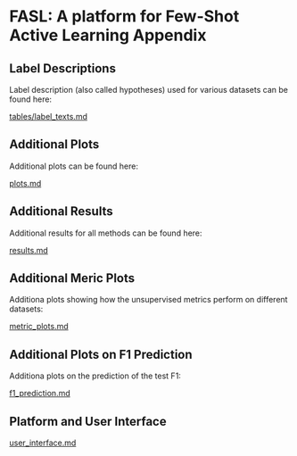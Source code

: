 # FASL: A platform for Few-Shot Active Learning Appendix

## Label Descriptions

Label description (also called hypotheses) used for various datasets can be found here:

[tables/label_texts.md](tables/label_texts.md)

## Additional Plots

Additional plots can be found here:

[plots.md](plots.md)

## Additional Results

Additional results for all methods can be found here:

[results.md](results.md)

## Additional Meric Plots

Additiona plots showing how the unsupervised metrics perform on different datasets:

[metric_plots.md](metric_plots.md)

## Additional Plots on F1 Prediction

Additiona plots on the prediction of the test F1:

[f1_prediction.md](f1_prediction.md)

## Platform and User Interface

[user_interface.md](user_interface.md)